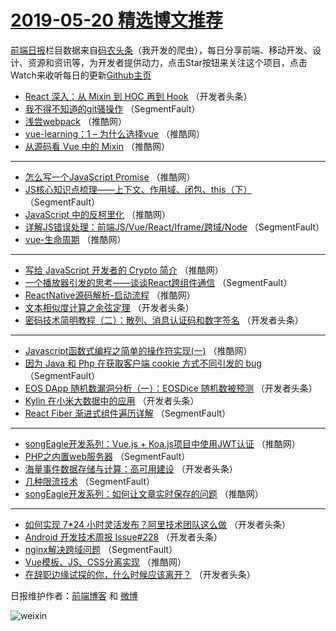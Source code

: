 # [2019-05-20 精选博文推荐](http://hao.caibaojian.com/date/2019/05/20)

[前端日报](http://caibaojian.com/c/news)栏目数据来自[码农头条](http://hao.caibaojian.com/)（我开发的爬虫），每日分享前端、移动开发、设计、资源和资讯等，为开发者提供动力，点击Star按钮来关注这个项目，点击Watch来收听每日的更新[Github主页](https://github.com/kujian/frontendDaily)
* [React 深入：从 Mixin 到 HOC 再到 Hook](http://hao.caibaojian.com/111813.html) （开发者头条）
* [我不得不知道的git骚操作](http://hao.caibaojian.com/111803.html) （SegmentFault）
* [浅尝webpack](http://hao.caibaojian.com/111837.html) （推酷网）
* [vue-learning：1 &#8211; 为什么选择vue](http://hao.caibaojian.com/111838.html) （推酷网）
* [从源码看 Vue 中的 Mixin](http://hao.caibaojian.com/111833.html) （推酷网）

***
* [怎么写一个JavaScript Promise](http://hao.caibaojian.com/111846.html) （推酷网）
* [JS核心知识点梳理——上下文、作用域、闭包、this（下）](http://hao.caibaojian.com/111802.html) （SegmentFault）
* [JavaScript 中的反柯里化](http://hao.caibaojian.com/111839.html) （推酷网）
* [详解JS错误处理：前端JS/Vue/React/Iframe/跨域/Node](http://hao.caibaojian.com/111796.html) （SegmentFault）
* [vue-生命周期](http://hao.caibaojian.com/111842.html) （推酷网）

***
* [写给 JavaScript 开发者的 Crypto 简介](http://hao.caibaojian.com/111844.html) （推酷网）
* [一个播放器引发的思考——谈谈React跨组件通信](http://hao.caibaojian.com/111801.html) （SegmentFault）
* [ReactNative源码解析-启动流程](http://hao.caibaojian.com/111835.html) （推酷网）
* [文本相似度计算之余弦定理](http://hao.caibaojian.com/111812.html) （开发者头条）
* [密码技术简明教程（二）：散列、消息认证码和数字签名](http://hao.caibaojian.com/111823.html) （开发者头条）

***
* [Javascript函数式编程之简单的操作符实现(一)](http://hao.caibaojian.com/111836.html) （推酷网）
* [因为 Java 和 Php 在获取客户端 cookie 方式不同引发的 bug](http://hao.caibaojian.com/111792.html) （SegmentFault）
* [EOS DApp 随机数漏洞分析（一）：EOSDice 随机数被预测](http://hao.caibaojian.com/111824.html) （开发者头条）
* [Kylin 在小米大数据中的应用](http://hao.caibaojian.com/111814.html) （开发者头条）
* [React Fiber 渐进式组件遍历详解](http://hao.caibaojian.com/111793.html) （SegmentFault）

***
* [songEagle开发系列：Vue.js + Koa.js项目中使用JWT认证](http://hao.caibaojian.com/111827.html) （推酷网）
* [PHP之内置web服务器](http://hao.caibaojian.com/111804.html) （SegmentFault）
* [海量事件数据存储与计算：高可用建设](http://hao.caibaojian.com/111815.html) （开发者头条）
* [几种限流技术](http://hao.caibaojian.com/111794.html) （SegmentFault）
* [songEagle开发系列：如何让文章实时保存的问题](http://hao.caibaojian.com/111828.html) （推酷网）

***
* [如何实现 7*24 小时灵活发布？阿里技术团队这么做](http://hao.caibaojian.com/111805.html) （开发者头条）
* [Android 开发技术周报 Issue#228](http://hao.caibaojian.com/111816.html) （开发者头条）
* [nginx解决跨域问题](http://hao.caibaojian.com/111795.html) （SegmentFault）
* [Vue模板、JS、CSS分离实现](http://hao.caibaojian.com/111829.html) （推酷网）
* [在辞职边缘试探的你，什么时候应该离开？](http://hao.caibaojian.com/111806.html) （开发者头条）

日报维护作者：[前端博客](http://caibaojian.com/) 和 [微博](http://caibaojian.com/go/weibo)

![weixin](https://user-images.githubusercontent.com/3055447/38468989-651132ac-3b80-11e8-8e6b-15122322a9d7.png)